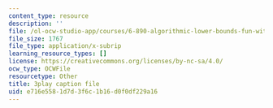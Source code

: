 ```yaml
---
content_type: resource
description: ''
file: /ol-ocw-studio-app/courses/6-890-algorithmic-lower-bounds-fun-with-hardness-proofs-fall-2014/e716e5581d7d3f6c1b16d0f0df229a16_EMyRV3H4Vf4.srt
file_size: 1767
file_type: application/x-subrip
learning_resource_types: []
license: https://creativecommons.org/licenses/by-nc-sa/4.0/
ocw_type: OCWFile
resourcetype: Other
title: 3play caption file
uid: e716e558-1d7d-3f6c-1b16-d0f0df229a16
---
```

